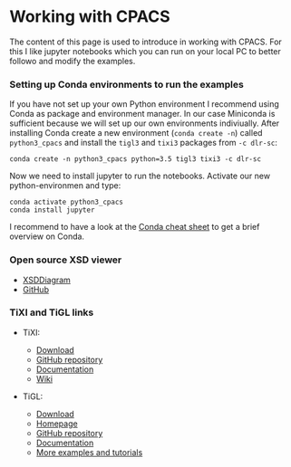 # Working with CPACS

The content of this page is used to introduce in working with CPACS. For this I like jupyter notebooks which you can run on your local PC to better followo and modify the examples.

### Setting up Conda environments to run the examples

If you have not set up your own Python environment I recommend using Conda as package and environment manager. In our case Miniconda is sufficient because we will set up our own environments indiviually. After installing Conda create a new environment (`conda create -n`) called `python3_cpacs` and install the `tigl3` and `tixi3` packages from `-c dlr-sc`:

```
conda create -n python3_cpacs python=3.5 tigl3 tixi3 -c dlr-sc
```

Now we need to install jupyter to run the notebooks. Activate our new python-environmen and type:
```
conda activate python3_cpacs
conda install jupyter
```

I recommend to have a look at the [Conda cheat sheet](https://www.google.com/url?sa=t&rct=j&q=&esrc=s&source=web&cd=6&ved=2ahUKEwiritrFk43oAhW0QUEAHTi_CH0QFjAFegQIAhAB&url=https%3A%2F%2Fdocs.conda.io%2Fprojects%2Fconda%2Fen%2F4.6.0%2F_downloads%2F52a95608c49671267e40c689e0bc00ca%2Fconda-cheatsheet.pdf&usg=AOvVaw3uUYEqas7NMuAmCCWAx_yl) to get a brief overview on Conda.

### Open source XSD viewer
- [XSDDiagram](http://regis.cosnier.free.fr/?page=XSDDiagram)
- [GitHub](https://github.com/dgis/xsddiagram)

### TiXI and TiGL links

- TiXI:
  - [Download](https://github.com/DLR-SC/tixi/wiki/Downloads)
  - [GitHub repository](https://github.com/DLR-SC/tixi)
  - [Documentation](http://tixi.sourceforge.net/Doc/index.html)
  - [Wiki](https://github.com/DLR-SC/tixi/wiki)
  
- TiGL:
  - [Download](https://github.com/DLR-SC/tigl/releases)
  - [Homepage](https://dlr-sc.github.io/tigl/)
  - [GitHub repository](https://github.com/DLR-SC/tigl/)
  - [Documentation](http://tigl.sourceforge.net/Doc/tigl_usage.html)
  - [More examples and tutorials](https://github.com/rainman110/tigl-workshop)
